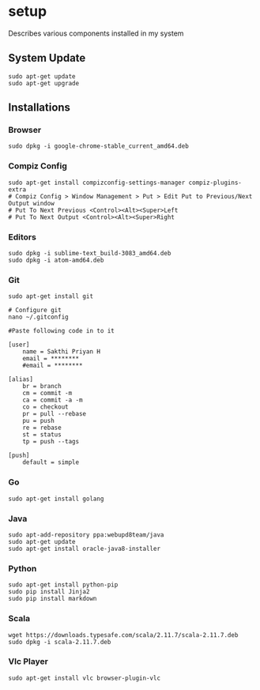 # setup
Describes various components installed in my system

## System Update
    sudo apt-get update
    sudo apt-get upgrade

## Installations

### Browser
    sudo dpkg -i google-chrome-stable_current_amd64.deb

### Compiz Config
    sudo apt-get install compizconfig-settings-manager compiz-plugins-extra
    # Compiz Config > Window Management > Put > Edit Put to Previous/Next Output window
    # Put To Next Previous <Control><Alt><Super>Left
    # Put To Next Output <Control><Alt><Super>Right

### Editors
    sudo dpkg -i sublime-text_build-3083_amd64.deb
    sudo dpkg -i atom-amd64.deb

### Git
    sudo apt-get install git
    
    # Configure git
    nano ~/.gitconfig
    
    #Paste following code in to it
    
    [user]
        name = Sakthi Priyan H
        email = ********
        #email = ********

    [alias]
        br = branch
        cm = commit -m
        ca = commit -a -m
        co = checkout
        pr = pull --rebase
        pu = push
        re = rebase
        st = status
        tp = push --tags

    [push]
        default = simple

### Go
    sudo apt-get install golang

### Java
    sudo apt-add-repository ppa:webupd8team/java
    sudo apt-get update
    sudo apt-get install oracle-java8-installer


### Python
    sudo apt-get install python-pip
    sudo pip install Jinja2
    sudo pip install markdown

### Scala
    wget https://downloads.typesafe.com/scala/2.11.7/scala-2.11.7.deb
    sudo dpkg -i scala-2.11.7.deb
    
### Vlc Player
    sudo apt-get install vlc browser-plugin-vlc
